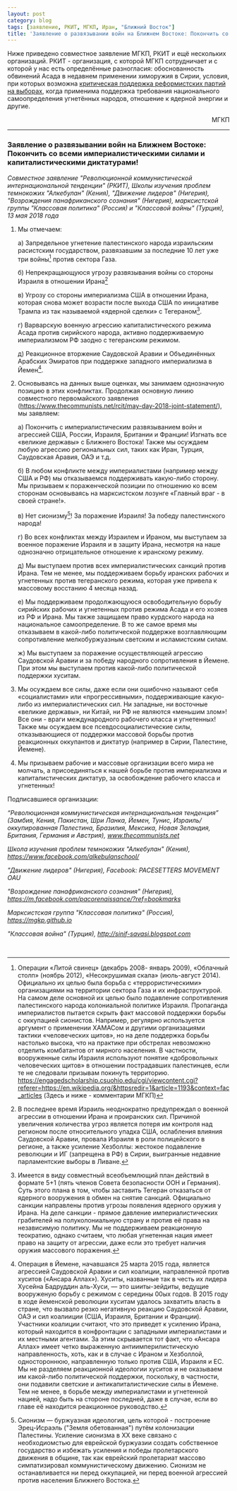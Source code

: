 ```yaml
---
layout: post
category: blog
tags: [заявление, РКИТ, МГКП, Иран, "Ближний Восток"]
title: 'Заявление о развязывании войн на Ближнем Востоке: Покончить со всеми империалистическими силами и капиталистическими диктатурами!'
---
```


Ниже приведено совместное заявление МГКП, РКИТ и ещё нескольких организаций. РКИТ - организация, с которой МГКП сотрудничает и с которой у нас есть определённые разногласия: обоснованность обвинений Асада в недавнем применении химоружия в Сирии, условия, при которых возможна [критическая поддержка реформистских партий на выборах](https://mgkp.github.io/blog/2018/03/16/elections), когда применима поддержка требования национального самоопределения угнетённых народов, отношение к ядерной энергии и другие.

<p style="text-align: right;">МГКП</p>

<hr/>

### Заявление о развязывании войн на Ближнем Востоке: Покончить со всеми империалистическими силами и капиталистическими диктатурами!

*Совместное заявление "Революционной коммунистической интернациональной тенденции" (РКИТ), Школы изучения проблем темнокожих "Алкебулан" (Кения), "Движение лидеров" (Нигерия), "Возрождения панафриканского сознания" (Нигерия), марксистской группы "Классовая политика" (Россия) и "Классовой войны" (Турция), 13 мая 2018 года*

1. Мы отмечаем:

   а) Запредельное угнетение палестинского народа израильским расистским государством, развязавшим за последние 10 лет уже три войны[^1] против сектора Газа.

   б) Непрекращающуюся угрозу развязывания войны со стороны Израиля в отношении Ирана[^2]

   в) Угрозу со стороны империализма США в отношении Ирана, которая снова может возрасти после выхода США по инициативе Трампа из так называемой «ядерной сделки» с Тегераном[^3].

   г) Варварскую военную агрессию капиталистического режима Асада против сирийского народа, активно поддерживаемую империализмом РФ заодно с тегеранским режимом.

   д) Реакционное вторжение Саудовской Аравии и Объединённых Арабских Эмиратов при поддержке западного империализма в Йемен[^4].

2. Основываясь на данных выше оценках, мы занимаем однозначную позицию в этих конфликтах. Продолжая основную линию совместного первомайского заявления (https://www.thecommunists.net/rcit/may-day-2018-joint-statement/), мы заявляем:

   а) Покончить с империалистическим развязыванием войн и агрессией США, России, Израиля, Британии и Франции! Изгнать все «великие державы» с Ближнего Востока! Также мы осуждаем любую агрессию региональных сил, таких как Иран, Турция, Саудовская Аравия, ОАЭ и т.д.

   б) В любом конфликте между империалистами (например между США и РФ) мы отказываемся поддерживать какую-либо сторону. Мы призываем к пораженческой позиции по отношению ко всем сторонам основываясь на марксистском лозунге «Главный враг - в своей стране!».

   в) Нет сионизму[^5]! За поражение Израиля! За победу палестинского народа!

   г) Во всех конфликтах между Израилем и Ираном, мы выступаем за военное поражение Израиля и в защиту Ирана, несмотря на наше однозначно отрицательное отношение к иранскому режиму.

   д) Мы выступаем против всех империалистических санкций против Ирана. Тем не менее, мы поддерживаем борьбу иранских рабочих и угнетенных против тегеранского режима, которая уже привела к массовому восстанию 4 месяца назад.

   е) Мы поддерживаем продолжающуюся освободительную борьбу сирийских рабочих и угнетенных против режима Асада и его хозяев из РФ и Ирана. Мы также защищаем право курдского народа на национальное самоопределение. В то же самое время мы отказываем в какой-либо политической поддержке возглавляющим сопротивление мелкобуржуазным светским и исламистским силам.

   ж) Мы выступаем за поражение осуществляющей агрессию Саудовской Аравии и за победу народного сопротивления в Йемене. При этом мы выступаем против какой-либо политической поддержки хуситам.

3. Мы осуждаем все силы, даже если они ошибочно называют себя «социалистами» или «прогрессивными», поддерживающие какую-либо из империалистических сил. Ни западные, ни восточные «великие державы», ни Китай, ни РФ не являются «меньшим злом»! Все они - враги международного рабочего класса и угнетенных! Также мы осуждаем все псевдосоциалистические силы, отказывающиеся от поддержки массовой борьбы против реакционных оккупантов и диктатур (например в Сирии, Палестине, Йемене).

4. Мы призываем рабочие и массовые организации всего мира не молчать, а присоединяться к нашей борьбе против империализма и капиталистических диктатур, за освобождение рабочего класса и угнетенных!

Подписавшиеся организации:

*“Революционная коммунистическая интернациональная тенденция” (Замбия, Кения, Пакистан, Шри Ланка, Йемен, Тунис, Израиль/оккупированная Палестина, Бразилия, Мексика, Новая Зеландия, Британия, Германия и Австрия), www.thecommunists.net*

*Школа изучения проблем темнокожих "Алкебулан" (Кения), https://www.facebook.com/alkebulanschool/*

*"Движение лидеров" (Нигерия), Facebook: PACESETTERS MOVEMENT OAU*

*"Возрождение панафриканского сознания" (Нигерия), https://m.facebook.com/pacorenaissance/?ref=bookmarks*

*Марксистская группа "Классовая политика" (Россия), https://mgkp.github.io*

*"Классовая война" (Турция), http://sinif-savasi.blogspot.com*

<br/>

[^1]: Операции «Литой свинец» (декабрь 2008- январь 2009), «Облачный столп» (ноябрь 2012), «Несокрушимая скала» (июль-август 2014). Официально их целью была борьба с «террористическими» организациями на территории сектора Газа и их инфраструктурой. На самом деле основной их целью было подавление сопротивления палестинского народа колониальной политике Израиля. Пропаганда империалистов пытается скрыть факт массовой поддержки борьбы с оккупацией сионистов. Например, регулярно используется аргумент о применении ХАМАСом и другими организациями тактики «человеческих щитов», но на деле поддержка борьбы настолько высока, что на практике при обстрелах невозможно отделить комбатантов от мирного населения. В частности, вооруженные силы Израиля используют понятие «добровольных человеческих щитов» в отношении пострадавших палестинцев, если те не следовали призывам покинуть территорию. https://engagedscholarship.csuohio.edu/cgi/viewcontent.cgi?referer=https://en.wikipedia.org/&httpsredir=1&article=1193&context=fac_articles (Здесь и ниже - комментарии МГКП)

[^2]: В последнее время Израиль неоднократно предупреждал о военной агрессии в отношении Ирана и проиранских сил. Причиной увеличения количества угроз является потеря им контроля над регионом после относительного упадка США, ослабления влияния Саудовской Аравии, провала Израиля в роли полицейского в регионе, а также усиление Хезболлы: жестокое подавление революции и ИГ (запрещена в РФ) в Сирии, выигранные недавние парламентские выборы в Ливане.

[^3]: Имеется в виду совместный всеобъемлющий план действий в формате 5+1 (пять членов Совета безопасности ООН и Германия). Суть этого плана в том, чтобы заставить Тегеран отказаться от ядерного вооружения в обмен на снятие санкций. Официально санкции направлены против угрозы появления ядерного оружия у Ирана. На деле санкции - прямое давление империалистических грабителей на полуколониальную страну и против её права на независимую политику. Мы не поддерживаем реакционную теократию, однако считаем, что любая угнетенная нация имеет право на защиту от агрессии, даже если это требует наличия оружия массового поражения.

[^4]: Операция в Йемене, начавшаяся 25 марта 2015 года, является агрессией Саудовской Аравии и сил коалиции, направленной против хуситов («Ансара Аллах»). Хуситы, названные так в честь их лидера Хусейна Бадруддин аль-Хуси, — это шииты-зейдиты, ведущие вооруженую борьбу с режимом с середины 00ых годов. В 2015 году в ходе йеменской революции хуситам удалось захватить власть в стране, что вызвало резко негативную реакцию Саудовской Аравии, ОАЭ и сил коалииции (США, Израиля, Британии и Франции). Участники коалиции считают, что это приведет к усилению Ирана, который находится в конфронтации с западными империалистами и их местными агентами. За этим скрывается тот факт, что «Ансара Аллах» имеет четко выраженную антиимперилистическую направленность, хоть, как и в случае с Ираном и Хезболлой, одностороннюю, направленную только против США, Израиля и ЕС. Мы не разделяем реакционной идеологии хуситов и не оказываем им какой-либо политической поддержки, поскольку, в частности, они подавили светские и антикапиталистические силы в Йемене. Тем не менее, в борьбе между империалистами и угнетенной нацией, надо быть на стороне последней, даже в случае, если во главе её находится реакционное руководство.

[^5]: Сионизм — буржуазная идеология, цель которой - построение Эрец-Исраэль ("Земля обетованная") путём колонизации Палестины. Усиление сионизма в ХХ веке связано с необходиомстью для еврейской буржуазии создать собственное государство и избежать усиления и победы пролетарского движения в общине, так как еврейский пролетариат массово симпатизировал коммунистическому движению. Сионизм не останавливается ни перед оккупацией, ни перед военной агрессией против населения Ближнего Востока.
